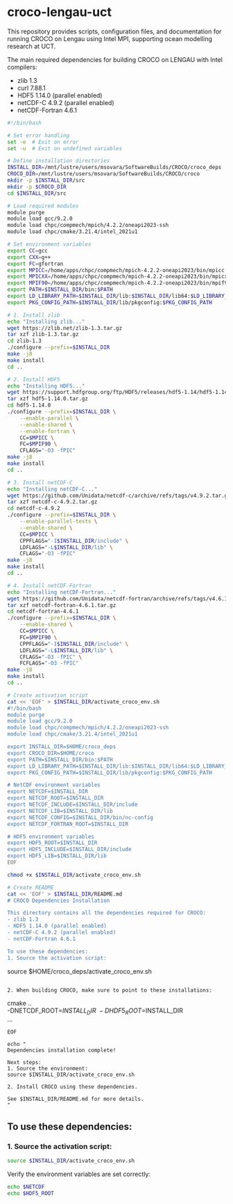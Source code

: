 # croco-lengau-uct
This repository provides scripts, configuration files, and documentation for running CROCO on Lengau using Intel MPI, supporting ocean modelling research at UCT.


The main required dependencies for building CROCO on LENGAU with Intel compilers:
- zlib 1.3
- curl 7.88.1
- HDF5 1.14.0 (parallel enabled)
- netCDF-C 4.9.2 (parallel enabled)
- netCDF-Fortran 4.6.1

```bash
#!/bin/bash

# Set error handling
set -e  # Exit on error
set -u  # Exit on undefined variables

# Define installation directories
INSTALL_DIR=/mnt/lustre/users/msovara/SoftwareBuilds/CROCO/croco_deps
CROCO_DIR=/mnt/lustre/users/msovara/SoftwareBuilds/CROCO/croco
mkdir -p $INSTALL_DIR/src
mkdir -p $CROCO_DIR
cd $INSTALL_DIR/src

# Load required modules
module purge
module load gcc/9.2.0
module load chpc/compmech/mpich/4.2.2/oneapi2023-ssh
module load chpc/cmake/3.21.4/intel_2021u1

# Set environment variables
export CC=gcc
export CXX=g++
export FC=gfortran
export MPICC=/home/apps/chpc/compmech/mpich-4.2.2-oneapi2023/bin/mpicc
export MPICXX=/home/apps/chpc/compmech/mpich-4.2.2-oneapi2023/bin/mpicxx
export MPIF90=/home/apps/chpc/compmech/mpich-4.2.2-oneapi2023/bin/mpif90
export PATH=$INSTALL_DIR/bin:$PATH
export LD_LIBRARY_PATH=$INSTALL_DIR/lib:$INSTALL_DIR/lib64:$LD_LIBRARY_PATH
export PKG_CONFIG_PATH=$INSTALL_DIR/lib/pkgconfig:$PKG_CONFIG_PATH

# 1. Install zlib
echo "Installing zlib..."
wget https://zlib.net/zlib-1.3.tar.gz
tar xzf zlib-1.3.tar.gz
cd zlib-1.3
./configure --prefix=$INSTALL_DIR
make -j8
make install
cd ..

# 2. Install HDF5
echo "Installing HDF5..."
wget https://support.hdfgroup.org/ftp/HDF5/releases/hdf5-1.14/hdf5-1.14.0/src/hdf5-1.14.0.tar.gz
tar xzf hdf5-1.14.0.tar.gz
cd hdf5-1.14.0
./configure --prefix=$INSTALL_DIR \
    --enable-parallel \
    --enable-shared \
    --enable-fortran \
    CC=$MPICC \
    FC=$MPIF90 \
    CFLAGS="-O3 -fPIC"
make -j8
make install
cd ..

# 3. Install netCDF-C
echo "Installing netCDF-C..."
wget https://github.com/Unidata/netcdf-c/archive/refs/tags/v4.9.2.tar.gz -O netcdf-c-4.9.2.tar.gz
tar xzf netcdf-c-4.9.2.tar.gz
cd netcdf-c-4.9.2
./configure --prefix=$INSTALL_DIR \
    --enable-parallel-tests \
    --enable-shared \
    CC=$MPICC \
    CPPFLAGS="-I$INSTALL_DIR/include" \
    LDFLAGS="-L$INSTALL_DIR/lib" \
    CFLAGS="-O3 -fPIC"
make -j8
make install
cd ..

# 4. Install netCDF-Fortran
echo "Installing netCDF-Fortran..."
wget https://github.com/Unidata/netcdf-fortran/archive/refs/tags/v4.6.1.tar.gz -O netcdf-fortran-4.6.1.tar.gz
tar xzf netcdf-fortran-4.6.1.tar.gz
cd netcdf-fortran-4.6.1
./configure --prefix=$INSTALL_DIR \
    --enable-shared \
    CC=$MPICC \
    FC=$MPIF90 \
    CPPFLAGS="-I$INSTALL_DIR/include" \
    LDFLAGS="-L$INSTALL_DIR/lib" \
    CFLAGS="-O3 -fPIC" \
    FCFLAGS="-O3 -fPIC"
make -j8
make install
cd ..

# Create activation script
cat << 'EOF' > $INSTALL_DIR/activate_croco_env.sh
#!/bin/bash
module purge
module load gcc/9.2.0
module load chpc/compmech/mpich/4.2.2/oneapi2023-ssh
module load chpc/cmake/3.21.4/intel_2021u1

export INSTALL_DIR=$HOME/croco_deps
export CROCO_DIR=$HOME/croco
export PATH=$INSTALL_DIR/bin:$PATH
export LD_LIBRARY_PATH=$INSTALL_DIR/lib:$INSTALL_DIR/lib64:$LD_LIBRARY_PATH
export PKG_CONFIG_PATH=$INSTALL_DIR/lib/pkgconfig:$PKG_CONFIG_PATH

# NetCDF environment variables
export NETCDF=$INSTALL_DIR
export NETCDF_ROOT=$INSTALL_DIR
export NETCDF_INCLUDE=$INSTALL_DIR/include
export NETCDF_LIB=$INSTALL_DIR/lib
export NETCDF_CONFIG=$INSTALL_DIR/bin/nc-config
export NETCDF_FORTRAN_ROOT=$INSTALL_DIR

# HDF5 environment variables
export HDF5_ROOT=$INSTALL_DIR
export HDF5_INCLUDE=$INSTALL_DIR/include
export HDF5_LIB=$INSTALL_DIR/lib
EOF

chmod +x $INSTALL_DIR/activate_croco_env.sh

# Create README
cat << 'EOF' > $INSTALL_DIR/README.md
# CROCO Dependencies Installation

This directory contains all the dependencies required for CROCO:
- zlib 1.3
- HDF5 1.14.0 (parallel enabled)
- netCDF-C 4.9.2 (parallel enabled)
- netCDF-Fortran 4.6.1

To use these dependencies:
1. Source the activation script:
   ```
   source $HOME/croco_deps/activate_croco_env.sh
   ```

2. When building CROCO, make sure to point to these installations:
   ```
   cmake .. \
       -DNETCDF_ROOT=$INSTALL_DIR \
       -DHDF5_ROOT=$INSTALL_DIR \
       ...
   ```
EOF

echo "
Dependencies installation complete!

Next steps:
1. Source the environment:
   source $INSTALL_DIR/activate_croco_env.sh

2. Install CROCO using these dependencies.

See $INSTALL_DIR/README.md for more details.
"
```
## To use these dependencies:
### 1. Source the activation script:
   ```bash
   source $INSTALL_DIR/activate_croco_env.sh
```
Verify the environment variables are set correctly:
```bash
echo $NETCDF
echo $HDF5_ROOT
```

